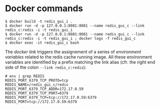 # Docker commands

```
$ docker build -t redis_gui_i .
$ docker run -d -p 127.0.0.1:8081:8081 --name redis_gui_c --link redis_c:redis -i -t redis_gui_i
$ docker run -d -p 127.0.0.1:8081:8081 --name redis_gui_c --link redis_c:redis -i -t redis_gui_i ; docker logs -f redis_gui_c
$ docker exec -it redis_gui_c bash
```

The _docker link_ triggers the assignement of a series of _environment variables_ related to the redis cache running image. All these environment variables are identified by a prefix matching the link alias (cfr. the right end side of the colon `--link redis_c:redis`):
```
# env | grep REDIS
REDIS_PORT_6379_TCP_PROTO=tcp
REDIS_NAME=/redis_gui_c/redis
REDIS_PORT_6379_TCP_ADDR=172.17.0.59
REDIS_PORT_6379_TCP_PORT=6379
REDIS_PORT_6379_TCP=tcp://172.17.0.59:6379
REDIS_PORT=tcp://172.17.0.59:6379
```